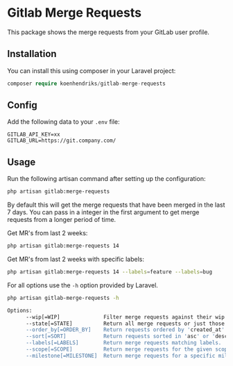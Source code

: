 # Gitlab Merge Requests

This package shows the merge requests from your GitLab user profile.

## Installation
You can install this using composer in your Laravel project:
```php
composer require koenhendriks/gitlab-merge-requests
```

## Config

Add the following data to your `.env` file:

```dotenv
GITLAB_API_KEY=xx
GITLAB_URL=https://git.company.com/
```

## Usage
Run the following artisan command after setting up the configuration:

```bash
php artisan gitlab:merge-requests
```

By default this will get the merge requests that have been merged in the last 7 days. You can pass in a integer in the first argument to get merge requests from a longer period of time.   

Get MR's from last 2 weeks:
```bash
php artisan gitlab:merge-requests 14
```

Get MR's from last 2 weeks with specific labels:
```bash
php artisan gitlab:merge-requests 14 --labels=feature --labels=bug
```

For all options use the `-h` option provided by Laravel.
```bash
php artisan gitlab-merge-requests -h
```

```bash
Options:
      --wip[=WIP]              Filter merge requests against their wip status. 'yes' to return only WIP merge requests, no to return non WIP merge requests [default: "no"]
      --state[=STATE]          Return all merge requests or just those that are opened, 'closed', 'locked', or 'merged [default: "merged"]
      --order_by[=ORDER_BY]    Return requests ordered by 'created_at' or 'updated_at' fields. [default: "created_at"]
      --sort[=SORT]            Return requests sorted in 'asc' or 'desc' order. [default: "desc"]
      --labels[=LABELS]        Return merge requests matching labels. 'None' lists all merge requests with no labels. 'Any' lists all merge requests with at least one label. Predefined names are case-insensitive. (multiple values allowed)
      --scope[=SCOPE]          Return merge requests for the given scope: 'created_by_me', 'assigned_to_me' or 'all'. [default: "all"]
      --milestone[=MILESTONE]  Return merge requests for a specific milestone. 'None' returns merge requests with no milestone. 'Any' returns merge requests that have an assigned milestone. [default: "any"]

```

